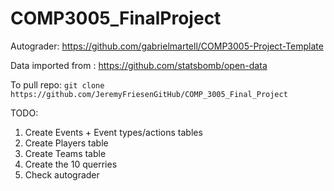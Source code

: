 # COMP3005_FinalProject

Autograder: https://github.com/gabrielmartell/COMP3005-Project-Template

Data imported from : https://github.com/statsbomb/open-data

To pull repo: `git clone https://github.com/JeremyFriesenGitHub/COMP_3005_Final_Project`


TODO: 
1. Create Events + Event types/actions tables
2. Create Players table
3. Create Teams table
5. Create the 10 querries
6. Check autograder
